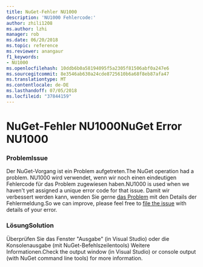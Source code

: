 ```yaml
---
title: NuGet-Fehler NU1000
description: 'NU1000 Fehlercode:'
author: zhili1208
ms.author: lzhi
manager: rob
ms.date: 06/20/2018
ms.topic: reference
ms.reviewer: anangaur
f1_keywords:
- NU1000
ms.openlocfilehash: 10ddb6b0a58194095f5a2305f81506abf0a247e6
ms.sourcegitcommit: 8e3546ab630a24cde8725610b6a68f8eb87afa47
ms.translationtype: MT
ms.contentlocale: de-DE
ms.lasthandoff: 07/05/2018
ms.locfileid: "37844159"
---
```

# <a name="nuget-error-nu1000"></a><span data-ttu-id="37e18-103">NuGet-Fehler NU1000</span><span class="sxs-lookup"><span data-stu-id="37e18-103">NuGet Error NU1000</span></span>

### <a name="issue"></a><span data-ttu-id="37e18-104">Problem</span><span class="sxs-lookup"><span data-stu-id="37e18-104">Issue</span></span>
<span data-ttu-id="37e18-105">Der NuGet-Vorgang ist ein Problem aufgetreten.</span><span class="sxs-lookup"><span data-stu-id="37e18-105">The NuGet operation had a problem.</span></span> <span data-ttu-id="37e18-106">NU1000 wird verwendet, wenn wir noch einen eindeutigen Fehlercode für das Problem zugewiesen haben.</span><span class="sxs-lookup"><span data-stu-id="37e18-106">NU1000 is used when we haven't yet assigned a unique error code for that issue.</span></span> <span data-ttu-id="37e18-107">Damit wir verbessert werden kann, wenden Sie gerne [das Problem](https://github.com/nuget/home/issues) mit den Details der Fehlermeldung.</span><span class="sxs-lookup"><span data-stu-id="37e18-107">So we can improve, please feel free to [file the issue](https://github.com/nuget/home/issues) with details of your error.</span></span>

### <a name="solution"></a><span data-ttu-id="37e18-108">Lösung</span><span class="sxs-lookup"><span data-stu-id="37e18-108">Solution</span></span>
<span data-ttu-id="37e18-109">Überprüfen Sie das Fenster "Ausgabe" (in Visual Studio) oder die Konsolenausgabe (mit NuGet-Befehlszeilentools) Weitere Informationen.</span><span class="sxs-lookup"><span data-stu-id="37e18-109">Check the output window (in Visual Studio) or console output (with NuGet command line tools) for more information.</span></span>
